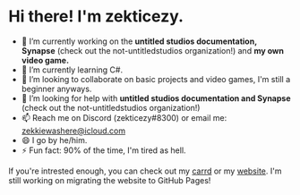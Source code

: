 # Hi there! I'm zekticezy.
- 🔭 I’m currently working on the **untitled studios documentation, Synapse** (check out the not-untitledstudios organization!) and **my own video game.**
- 🌱 I’m currently learning C#.
- 👯 I’m looking to collaborate on basic projects and video games, I'm still a beginner anyways.
- 🤔 I’m looking for help with **untitled studios documentation and Synapse** (check out the not-untitledstudios organization!)
- 📫 Reach me on Discord (zekticezy#8300) or email me: [zekkiewashere@icloud.com](mailto:zekkiewashere@icloud.com)
- 😄 I go by he/him.
- ⚡ Fun fact: 90% of the time, I'm tired as hell.

If you're intrested enough, you can check out my [carrd](zekticezy.carrd.co) or my [website](https://sites.google.com/view/zekticezy). I'm still working on migrating the website to GitHub Pages!
